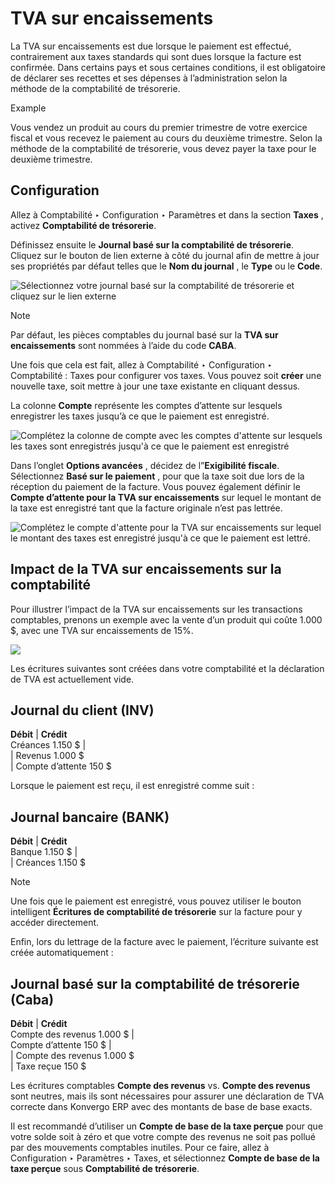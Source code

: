 # TVA sur encaissements

La TVA sur encaissements est due lorsque le paiement est effectué,
contrairement aux taxes standards qui sont dues lorsque la facture est
confirmée. Dans certains pays et sous certaines conditions, il est obligatoire
de déclarer ses recettes et ses dépenses à l’administration selon la méthode
de la comptabilité de trésorerie.

<div class="alert alert-success">
<p class="alert-title">
Example</p><p>Vous vendez un produit au cours du premier trimestre de votre exercice fiscal et vous recevez le paiement au cours du deuxième trimestre. Selon la méthode de la comptabilité de trésorerie, vous devez payer la taxe pour le deuxième trimestre.</p>
</div>

## Configuration

Allez à Comptabilité ‣ Configuration ‣ Paramètres et dans la section **Taxes**
, activez **Comptabilité de trésorerie**.

Définissez ensuite le **Journal basé sur la comptabilité de trésorerie**.
Cliquez sur le bouton de lien externe à côté du journal afin de mettre à jour
ses propriétés par défaut telles que le **Nom du journal** , le **Type** ou le
**Code**.

![Sélectionnez votre journal basé sur la comptabilité de trésorerie et cliquez
sur le lien externe](../../../../_images/tax_cash_basis_journal.png)
<div class="alert alert-primary">
<p class="alert-title">
Note</p><p>Par défaut, les pièces comptables du journal basé sur la <b>TVA sur encaissements</b> sont nommées à l’aide du code <b>CABA</b>.</p>
</div>

Une fois que cela est fait, allez à Comptabilité ‣ Configuration ‣
Comptabilité : Taxes pour configurer vos taxes. Vous pouvez soit **créer** une
nouvelle taxe, soit mettre à jour une taxe existante en cliquant dessus.

La colonne **Compte** représente les comptes d’attente sur lesquels
enregistrer les taxes jusqu’à ce que le paiement est enregistré.

![Complétez la colonne de compte avec les comptes d'attente sur lesquels les
taxes sont enregistrés jusqu'à ce que le paiement est
enregistré](../../../../_images/account_column.png)

Dans l’onglet **Options avancées** , décidez de l”**Exigibilité fiscale**.
Sélectionnez **Basé sur le paiement** , pour que la taxe soit due lors de la
réception du paiement de la facture. Vous pouvez également définir le **Compte
d’attente pour la TVA sur encaissements** sur lequel le montant de la taxe est
enregistré tant que la facture originale n’est pas lettrée.

![Complétez le compte d'attente pour la TVA sur encaissements sur lequel le
montant des taxes est enregistré jusqu'à ce que le paiement est
lettré.](../../../../_images/advanced_options.png)

## Impact de la TVA sur encaissements sur la comptabilité

Pour illustrer l’impact de la TVA sur encaissements sur les transactions
comptables, prenons un exemple avec la vente d’un produit qui coûte 1.000 $,
avec une TVA sur encaissements de 15%.

![](../../../../_images/customer_invoice_with_cbt.png)

Les écritures suivantes sont créées dans votre comptabilité et la déclaration
de TVA est actuellement vide.

**Journal du client (INV)**  
---  
**Débit** | **Crédit**  
Créances 1.150 $ |   
| Revenus 1.000 $  
| Compte d’attente 150 $  
  
Lorsque le paiement est reçu, il est enregistré comme suit :

**Journal bancaire (BANK)**  
---  
**Débit** | **Crédit**  
Banque 1.150 $ |   
| Créances 1.150 $  
<div class="alert alert-primary">
<p class="alert-title">
Note</p><p>Une fois que le paiement est enregistré, vous pouvez utiliser le bouton intelligent <b>Écritures de comptabilité de trésorerie</b> sur la facture pour y accéder directement.</p>
</div>

Enfin, lors du lettrage de la facture avec le paiement, l’écriture suivante
est créée automatiquement :

**Journal basé sur la comptabilité de trésorerie (Caba)**  
---  
**Débit** | **Crédit**  
Compte des revenus 1.000 $ |   
Compte d’attente 150 $ |   
| Compte des revenus 1.000 $  
| Taxe reçue 150 $  
  
Les écritures comptables **Compte des revenus** vs. **Compte des revenus**
sont neutres, mais ils sont nécessaires pour assurer une déclaration de TVA
correcte dans Konvergo ERP avec des montants de base de base exacts.

Il est recommandé d’utiliser un **Compte de base de la taxe perçue** pour que
votre solde soit à zéro et que votre compte des revenus ne soit pas pollué par
des mouvements comptables inutiles. Pour ce faire, allez à Configuration ‣
Paramètres ‣ Taxes, et sélectionnez **Compte de base de la taxe perçue** sous
**Comptabilité de trésorerie**.

